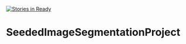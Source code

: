 [![Stories in Ready](https://badge.waffle.io/maxbernal/SeededImageSegmentationProject.png?label=ready&title=Ready)](https://waffle.io/maxbernal/SeededImageSegmentationProject)
# SeededImageSegmentationProject
